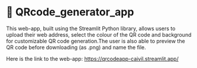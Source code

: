 # 🔳 QRcode_generator_app
This web-app, built using the Streamlit Python library, allows users to upload their web address, select the colour of the QR code and background for customizable QR code generation.The user is also able to preview the QR code before downloading (as .png) and name the file.

Here is the link to the web-app: https://qrcodeapp-caivil.streamlit.app/
